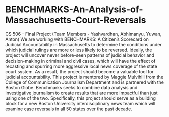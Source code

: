 # BENCHMARKS-An-Analysis-of-Massachusetts-Court-Reversals
CS 506 - Final Project (Team Members - Yashvardhan, Abhimanyu, Yuwan, Anton)
We are working with BENCHMARKS: A Citizen’s Scorecard on Judicial Accountability in Massachusetts
to determine the conditions under which judicial rulings are more or less likely to be reversed.
Ideally, the project will uncover never before-seen patterns of judicial behavior and decision-making in criminal and civil cases,
which will have the effect of recasting and spurring more aggressive local news coverage of the state court system.
As a result, the project should become a valuable tool for judicial accountability. 
This project is mentored by Maggie Mulvihill from the College of Communication Journalism Department and is partnered with the Boston Globe. 
Benchmarks seeks to combine data analysis and investigative journalism to create results that are more impactful than just using one of the two.
Specifically, this project should serve as a building block for a new Boston University interdisciplinary news team which will examine case reversals in all 50 states over the past decade.
